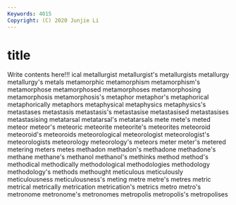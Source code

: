 ```yaml
---
Keywords: 4015
Copyright: (C) 2020 Junjie Li
---
```


# title

Write contents here!!!
ical 
metallurgist 
metallurgist's 
metallurgists 
metallurgy 
metallurgy's 
metals
metamorphic 
metamorphism 
metamorphism's 
metamorphose 
metamorphosed 
metamorphoses 
metamorphosing 
metamorphosis 
metamorphosis's 
metaphor
metaphor's 
metaphorical 
metaphorically 
metaphors 
metaphysical 
metaphysics 
metaphysics's 
metastases 
metastasis 
metastasis's
metastasise 
metastasised 
metastasises 
metastasising 
metatarsal 
metatarsal's 
metatarsals 
mete 
mete's 
meted
meteor 
meteor's 
meteoric 
meteorite 
meteorite's 
meteorites 
meteoroid 
meteoroid's 
meteoroids 
meteorological
meteorologist 
meteorologist's 
meteorologists 
meteorology 
meteorology's 
meteors 
meter 
meter's 
metered 
metering
meters 
metes 
methadon 
methadon's 
methadone 
methadone's 
methane 
methane's 
methanol 
methanol's
methinks 
method 
method's 
methodical 
methodically 
methodological 
methodologies 
methodology 
methodology's 
methods
methought 
meticulous 
meticulously 
meticulousness 
meticulousness's 
meting 
metre 
metre's 
metres 
metric
metrical 
metrically 
metrication 
metrication's 
metrics 
metro 
metro's 
metronome 
metronome's 
metronomes
metropolis 
metropolis's 
metropolises 
